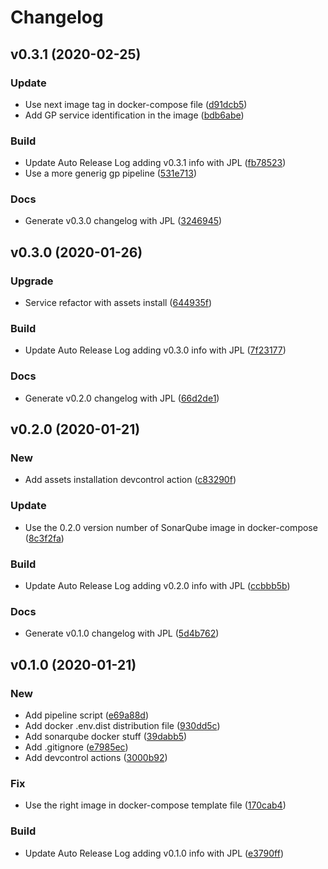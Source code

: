 # Changelog

## v0.3.1 (2020-02-25)

### Update

* Use next image tag in docker-compose file ([d91dcb5](https://github.com/teecke/gp-sonarqube/commit/d91dcb5))
* Add GP service identification in the image ([bdb6abe](https://github.com/teecke/gp-sonarqube/commit/bdb6abe))

### Build

* Update Auto Release Log adding v0.3.1 info with JPL ([fb78523](https://github.com/teecke/gp-sonarqube/commit/fb78523))
* Use a more generig gp pipeline ([531e713](https://github.com/teecke/gp-sonarqube/commit/531e713))

### Docs

* Generate v0.3.0 changelog with JPL ([3246945](https://github.com/teecke/gp-sonarqube/commit/3246945))

## v0.3.0 (2020-01-26)

### Upgrade

* Service refactor with assets install ([644935f](https://github.com/teecke/gp-sonarqube/commit/644935f))

### Build

* Update Auto Release Log adding v0.3.0 info with JPL ([7f23177](https://github.com/teecke/gp-sonarqube/commit/7f23177))

### Docs

* Generate v0.2.0 changelog with JPL ([66d2de1](https://github.com/teecke/gp-sonarqube/commit/66d2de1))

## v0.2.0 (2020-01-21)

### New

* Add assets installation devcontrol action ([c83290f](https://github.com/teecke/gp-sonarqube/commit/c83290f))

### Update

* Use the 0.2.0 version number of SonarQube image in docker-compose ([8c3f2fa](https://github.com/teecke/gp-sonarqube/commit/8c3f2fa))

### Build

* Update Auto Release Log adding v0.2.0 info with JPL ([ccbbb5b](https://github.com/teecke/gp-sonarqube/commit/ccbbb5b))

### Docs

* Generate v0.1.0 changelog with JPL ([5d4b762](https://github.com/teecke/gp-sonarqube/commit/5d4b762))

## v0.1.0 (2020-01-21)

### New

* Add pipeline script ([e69a88d](https://github.com/teecke/gp-sonarqube/commit/e69a88d))
* Add docker .env.dist distribution file ([930dd5c](https://github.com/teecke/gp-sonarqube/commit/930dd5c))
* Add sonarqube docker stuff ([39dabb5](https://github.com/teecke/gp-sonarqube/commit/39dabb5))
* Add .gitignore ([e7985ec](https://github.com/teecke/gp-sonarqube/commit/e7985ec))
* Add devcontrol actions ([3000b92](https://github.com/teecke/gp-sonarqube/commit/3000b92))

### Fix

* Use the right image in docker-compose template file ([170cab4](https://github.com/teecke/gp-sonarqube/commit/170cab4))

### Build

* Update Auto Release Log adding v0.1.0 info with JPL ([e3790ff](https://github.com/teecke/gp-sonarqube/commit/e3790ff))

